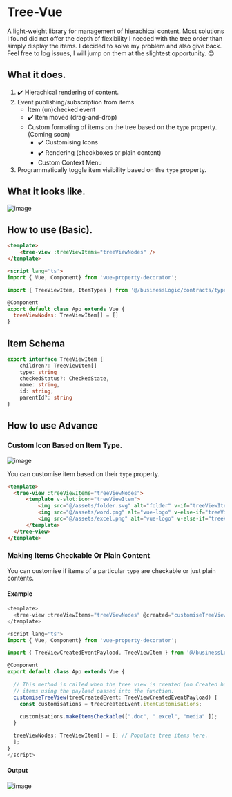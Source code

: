 # Tree-Vue

A light-weight library for management of hierachical content. Most solutions I found did not offer the depth of flexibility I needed with the tree order than simply display the items. I decided to solve my problem and also give back. Feel free to log issues, I will jump on them at the slightest opportunity. 😊

## What it does.

1. :heavy_check_mark: Hierachical rendering of content.
2. Event publishing/subscription from items
    - Item (un)checked event
    - :heavy_check_mark: Item moved (drag-and-drop)
    - Custom formating of items on the tree based on the `type` property. (Coming soon)
      - :heavy_check_mark: Customising Icons
      - ✔️ Rendering (checkboxes or plain content)
      - Custom Context Menu
3. Programmatically toggle item visibility based on the `type` property.

## What it looks like.

![image](https://user-images.githubusercontent.com/39003759/120940731-9d779580-c716-11eb-9c95-6c1ce388f786.png)

## How to use (Basic).
 
``` html
<template>
    <tree-view :treeViewItems="treeViewNodes" />
</template>

<script lang='ts'>
import { Vue, Component} from 'vue-property-decorator';

import { TreeViewItem, ItemTypes } from '@/businessLogic/contracts/types';

@Component
export default class App extends Vue {
  treeViewNodes: TreeViewItem[] = []
}
```

## Item Schema

```ts
export interface TreeViewItem {
    children?: TreeViewItem[]
    type: string
    checkedStatus?: CheckedState,
    name: string,
    id: string,
    parentId?: string
}
```

## How to use Advance

### Custom Icon Based on Item Type.

![image](https://user-images.githubusercontent.com/39003759/121064978-27c80400-c7c0-11eb-887a-db4f29660c8b.png)

You can customise item based on their `type` property.

```html
<template>
  <tree-view :treeViewItems="treeViewNodes">
      <template v-slot:icon="treeViewItem">
          <img src="@/assets/folder.svg" alt="folder" v-if="treeViewItem.type === 'folder'" >
          <img src="@/assets/word.png" alt="vue-logo" v-else-if="treeViewItem.type === '.doc'" height="22" width="22">
          <img src="@/assets/excel.png" alt="vue-logo" v-else-if="treeViewItem.type === '.excel'" height="22" width="22">
      </template>
  </tree-view>
</template>

```

### Making Items Checkable Or Plain Content

You can customise if items of a particular `type` are checkable or just plain contents.

#### Example


```ts
<template>
  <tree-view :treeViewItems="treeViewNodes" @created="customiseTreeView" />
</template>

<script lang='ts'>
import { Vue, Component} from 'vue-property-decorator';

import { TreeViewCreatedEventPayload, TreeViewItem } from '@/businessLogic/contracts/types';

@Component
export default class App extends Vue {
  
  // This method is called when the tree view is created (on Created hook). And allows you to customise
  // items using the payload passed into the function.
  customiseTreeView(treeCreatedEvent: TreeViewCreatedEventPayload) {
    const customisations = treeCreatedEvent.itemCustomisations;
    
    customisations.makeItemsCheckable([".doc", ".excel", "media" ]);
  }

  treeViewNodes: TreeViewItem[] = [] // Populate tree items here.
  ];
}
</script>
```

#### Output

![image](https://user-images.githubusercontent.com/39003759/121091770-7090b480-c7e2-11eb-9ee5-e79351bd8ed8.png)

